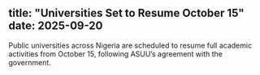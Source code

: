 title: "Universities Set to Resume October 15"
date: 2025-09-20
---

Public universities across Nigeria are scheduled to resume full academic activities from October 15, following ASUU’s agreement with the government.
